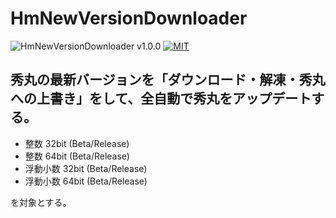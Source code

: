 # HmNewVersionDownloader

![HmNewVersionDownloader v1.0.0](https://img.shields.io/badge/HmNewVersionDownloader-v1.0.0-6479ff.svg)
[![MIT](https://img.shields.io/badge/license-MIT-blue.svg?style=flat)](LICENSE)

## 秀丸の最新バージョンを「ダウンロード・解凍・秀丸への上書き」をして、全自動で秀丸をアップデートする。

- 整数 32bit (Beta/Release)
- 整数 64bit (Beta/Release)
- 浮動小数 32bit (Beta/Release)
- 浮動小数 64bit (Beta/Release)

を対象とする。
